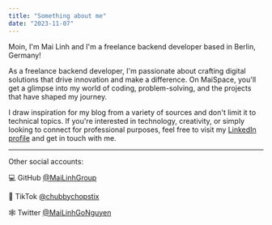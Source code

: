 ```yaml
---
title: "Something about me"
date: "2023-11-07"
---
```


Moin, I'm Mai Linh and I'm a freelance backend developer based in Berlin, Germany!

As a freelance backend developer, I'm passionate about crafting digital solutions that drive innovation and make a difference. On MaiSpace, you'll get a glimpse into my world of coding, problem-solving, and the projects that have shaped my journey.

I draw inspiration for my blog from a variety of sources and don't limit it to technical topics. If you're interested in technology, creativity, or simply looking to connect for professional purposes, feel free to visit my [LinkedIn profile](https://www.linkedin.com/in/maithing "in/maithing") and get in touch with me.

---

Other social accounts:

💻 GitHub [@MaiLinhGroup](https://github.com/MaiLinhGroup)

🥢 TikTok [@chubbychopstix](https://tiktok.com/@chubbychopstix)

🕸 Twitter [@MaiLinhGoNguyen](https://twitter.com/MaiLinhGoNguyen)
